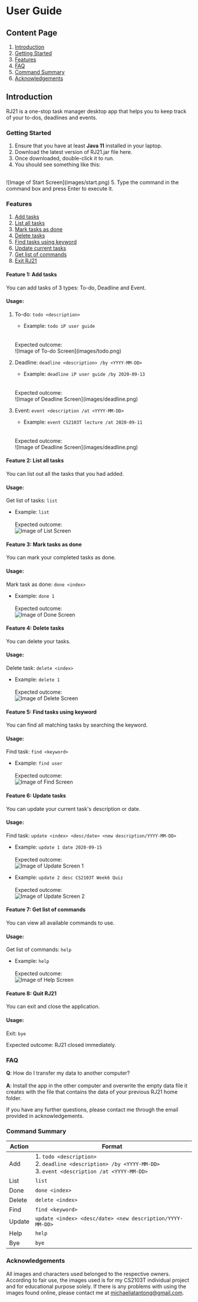 # User Guide

## Content Page
1. [Introduction](#introduction)
2. [Getting Started](#getting-started)
3. [Features](#features)
4. [FAQ](#faq)
5. [Command Summary](#command-summary)
5. [Acknowledgements](#acknowledgements)

## Introduction
RJ21 is a one-stop task manager desktop app that 
helps you to keep track of your to-dos, deadlines 
and events.

### Getting Started
1. Ensure that you have at least **Java 11** installed in your laptop.
2. Download the latest version of RJ21.jar file here.
3. Once downloaded, double-click it to run.
4. You should see something like this:
<br>
![Image of Start Screen](images/start.png)
5. Type the command in the command box and press Enter to execute it.

### Features
1. [Add tasks](#feature-1-add-tasks)
2. [List all tasks](#feature-2-list-tasks)
3. [Mark tasks as done](#feature-3-mark-tasks)
4. [Delete tasks](#feature-4-delete-tasks)
5. [Find tasks using keyword](#feature-5-find-tasks)
6. [Update current tasks](#feature-6-update-tasks)
7. [Get list of commands](#feature-7-get-commands)
8. [Exit RJ21](#feature-8-exit)

#### Feature 1: Add tasks
You can add tasks of 3 types: To-do, Deadline and Event.

#### Usage:
1. To-do: `todo <description>`
    * Example: `todo iP user guide`
    <br>
    <br>
    Expected outcome:
    <br>
    ![Image of To-do Screen](images/todo.png) 
    <br>
    
2. Deadline: `deadline <description> /by <YYYY-MM-DD>`
    * Example: `deadline iP user guide /by 2020-09-13`
    <br>
    <br>
    Expected outcome:
    <br>
    ![Image of Deadline Screen](images/deadline.png) 
    <br>
  
3. Event: `event <description /at <YYYY-MM-DD>`
    * Example: `event CS2103T lecture /at 2020-09-11`
    <br>
    <br>
    Expected outcome:
    <br>
    ![Image of Deadline Screen](images/deadline.png) 
    <br>
    
#### Feature 2: List all tasks
You can list out all the tasks that you had added.

#### Usage:  
Get list of tasks: `list`
    <br>
   * Example: `list`
    <br>
    <br>
    Expected outcome:
    <br>
    ![Image of List Screen](images/list.png) 
    <br>
    
#### Feature 3: Mark tasks as done
You can mark your completed tasks as done.

#### Usage:  
Mark task as done: `done <index>`
    <br>
   * Example: `done 1`
    <br>
    <br>
    Expected outcome:
    <br>
    ![Image of Done Screen](images/done.png) 
    <br>

#### Feature 4: Delete tasks
You can delete your tasks.

#### Usage:  
Delete task: `delete <index>`
    <br>
   * Example: `delete 1`
    <br>
    <br>
    Expected outcome:
    <br>
    ![Image of Delete Screen](images/delete.png) 
    <br> 
    
#### Feature 5: Find tasks using keyword
You can find all matching tasks by searching the keyword.

#### Usage:  
Find task: `find <keyword>`
    <br>
   * Example: `find user`
    <br>
    <br>
    Expected outcome:
    <br>
    ![Image of Find Screen](images/find.png) 
    <br> 
    
#### Feature 6: Update tasks
You can update your current task's description or date.

#### Usage:  
Find task: `update <index> <desc/date> <new description/YYYY-MM-DD>`
    <br>
   * Example: `update 1 date 2020-09-15`
    <br>
    <br>
    Expected outcome:
    <br>
    ![Image of Update Screen 1](images/update1.png) 
    <br> 
    
   * Example: `update 2 desc CS2103T Week6 Quiz`
    <br>
    <br>
    Expected outcome:
    <br>
    ![Image of Update Screen 2](images/update2.png) 
    <br> 
    
#### Feature 7: Get list of commands
You can view all available commands to use.

#### Usage:  
Get list of commands: `help`
    <br>
   * Example: `help`
    <br>
    <br>
    Expected outcome:
    <br>
    ![Image of Help Screen](images/help.png) 
    <br> 

#### Feature 8: Quit RJ21
You can exit and close the application.

#### Usage: 
Exit: `bye`

Expected outcome: RJ21 closed immediately.

### FAQ
**Q**: How do I transfer my data to another computer?
<br>
<br>
**A**: Install the app in the other computer and overwrite 
the empty data file it creates with the file that contains 
the data of your previous RJ21 home folder.

If you have any further questions, please contact me through the email provided in acknowledgements.

### Command Summary
Action | Format
--------- | ----------------
Add | 1. `todo <description>` <br> 2. `deadline <description> /by <YYYY-MM-DD>` <br> 3. `event <description /at <YYYY-MM-DD>`
List | `list`
Done | `done <index>`
Delete | `delete <index>`
Find | `find <keyword>`
Update | `update <index> <desc/date> <new description/YYYY-MM-DD>`
Help | `help`
Bye | `bye`

### Acknowledgements
All images and characters used belonged to the respective owners. 
According to fair use, the images used is for my CS2103T individual project 
and for educational purpose solely. If there is any problems with using the
images found online, please contact me at michaeliatantong@gmail.com.
